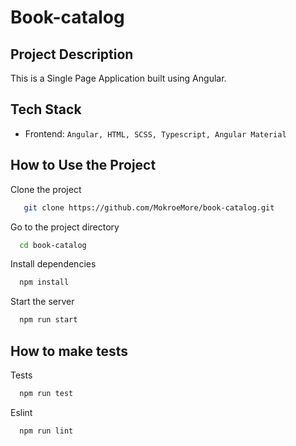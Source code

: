# Book-catalog

## Project Description

This is a Single Page Application built using Angular.

## Tech Stack

- Frontend: `Angular, HTML, SCSS, Typescript, Angular Material`

## How to Use the Project

Clone the project

```bash
   git clone https://github.com/MokroeMore/book-catalog.git
```

Go to the project directory

```bash
  cd book-catalog
```

Install dependencies

```bash
  npm install
```

Start the server

```bash
  npm run start
```

## How to make tests

Tests

```bash
  npm run test
```

Eslint

```bash
  npm run lint
```